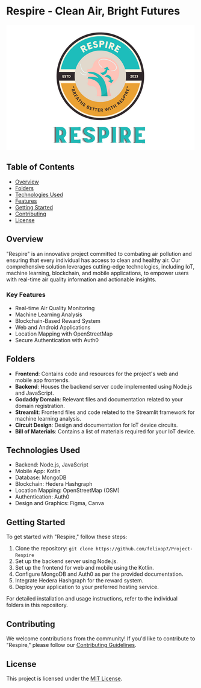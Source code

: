 # Respire - Clean Air, Bright Futures

![Respire Logo](Respire.png) <!-- Replace with a link to your project's logo -->

## Table of Contents

- [Overview](#overview)
- [Folders](#folders)
- [Technologies Used](#technologies-used)
- [Features](#features)
- [Getting Started](#getting-started)
- [Contributing](#contributing)
- [License](#license)

## Overview

"Respire" is an innovative project committed to combating air pollution and ensuring that every individual has access to clean and healthy air. Our comprehensive solution leverages cutting-edge technologies, including IoT, machine learning, blockchain, and mobile applications, to empower users with real-time air quality information and actionable insights.

### Key Features

- Real-time Air Quality Monitoring
- Machine Learning Analysis
- Blockchain-Based Reward System
- Web and Android Applications
- Location Mapping with OpenStreetMap
- Secure Authentication with Auth0

## Folders

- **Frontend**: Contains code and resources for the project's web and mobile app frontends.
- **Backend**: Houses the backend server code implemented using Node.js and JavaScript.
- **Godaddy Domain**: Relevant files and documentation related to your domain registration.
- **Streamlit**: Frontend files and code related to the Streamlit framework for machine learning analysis.
- **Circuit Design**: Design and documentation for IoT device circuits.
- **Bill of Materials**: Contains a list of materials required for your IoT device.

## Technologies Used

- Backend: Node.js, JavaScript
- Mobile App: Kotlin
- Database: MongoDB
- Blockchain: Hedera Hashgraph
- Location Mapping: OpenStreetMap (OSM)
- Authentication: Auth0
- Design and Graphics: Figma, Canva

## Getting Started

To get started with "Respire," follow these steps:

1. Clone the repository: `git clone https://github.com/felixop7/Project-Respire`
2. Set up the backend server using Node.js.
3. Set up the frontend for web and mobile using the Kotlin.
4. Configure MongoDB and Auth0 as per the provided documentation.
5. Integrate Hedera Hashgraph for the reward system.
6. Deploy your application to your preferred hosting service.

For detailed installation and usage instructions, refer to the individual folders in this repository.

## Contributing

We welcome contributions from the community! If you'd like to contribute to "Respire," please follow our [Contributing Guidelines](CONTRIBUTING.md).

## License

This project is licensed under the [MIT License](LICENSE).
